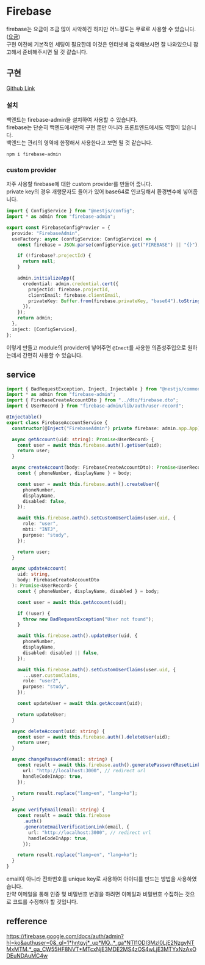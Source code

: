 # Firebase

firebase는 요금이 조금 많이 사악하긴 하지만 어느정도는 무료로 사용할 수 있습니다. ([요금](https://firebase.google.com/pricing?hl=ko))  
구현 이전에 기본적인 세팅이 필요한데 이것은 인터넷에 검색해보시면 잘 나와있으니 참고해서 준비해주시면 될 것 같습니다.

## 구현

[Github Link](https://github.com/gornoba/nestjs-describe/tree/5041b7819e17e7206ba9fd6d99e80115f7e958b2)

### 설치

백엔드는 firebase-admin을 설치하여 사용할 수 있습니다.  
firebase는 단순히 백엔드에서만의 구현 뿐만 아니라 프론트엔드에서도 역할이 있습니다.  
백엔드는 관리의 영역에 한정해서 사용한다고 보면 될 것 같습니다.

```sh
npm i firebase-admin
```

### custom provider

자주 사용할 firebase에 대한 custom provider를 만들어 줍니다.  
private key의 경우 개행문자도 들어가 있어 base64로 인코딩해서 환경변수에 넣어줍니다.

```typescript
import { ConfigService } from "@nestjs/config";
import * as admin from "firebase-admin";

export const FirebaseConfigProvier = {
  provide: "FirebaseAdmin",
  useFactory: async (configService: ConfigService) => {
    const firebase = JSON.parse(configService.get("FIREBASE") || "{}");

    if (!firebase?.projectId) {
      return null;
    }

    admin.initializeApp({
      credential: admin.credential.cert({
        projectId: firebase.projectId,
        clientEmail: firebase.clientEmail,
        privateKey: Buffer.from(firebase.privateKey, "base64").toString(),
      }),
    });
    return admin;
  },
  inject: [ConfigService],
};
```

이렇게 만들고 module의 provider에 넣어주면 `@Inect`를 사용한 의존성주입으로 원하는데서 간편히 사용할 수 있습니다.

## service

```typescript
import { BadRequestException, Inject, Injectable } from "@nestjs/common";
import * as admin from "firebase-admin";
import { FirebaseCreateAccountDto } from "../dto/firebase.dto";
import { UserRecord } from "firebase-admin/lib/auth/user-record";

@Injectable()
export class FirebaseAccountService {
  constructor(@Inject("FirebaseAdmin") private firebase: admin.app.App) {}

  async getAccount(uid: string): Promise<UserRecord> {
    const user = await this.firebase.auth().getUser(uid);
    return user;
  }

  async createAccount(body: FirebaseCreateAccountDto): Promise<UserRecord> {
    const { phoneNumber, displayName } = body;

    const user = await this.firebase.auth().createUser({
      phoneNumber,
      displayName,
      disabled: false,
    });

    await this.firebase.auth().setCustomUserClaims(user.uid, {
      role: "user",
      mbti: "INTJ",
      purpose: "study",
    });

    return user;
  }

  async updateAccount(
    uid: string,
    body: FirebaseCreateAccountDto
  ): Promise<UserRecord> {
    const { phoneNumber, displayName, disabled } = body;

    const user = await this.getAccount(uid);

    if (!user) {
      throw new BadRequestException("User not found");
    }

    await this.firebase.auth().updateUser(uid, {
      phoneNumber,
      displayName,
      disabled: disabled || false,
    });

    await this.firebase.auth().setCustomUserClaims(user.uid, {
      ...user.customClaims,
      role: "user2",
      purpose: "study",
    });

    const updateUser = await this.getAccount(uid);

    return updateUser;
  }

  async deleteAccount(uid: string) {
    const user = await this.firebase.auth().deleteUser(uid);
    return user;
  }

  async changePassword(email: string) {
    const result = await this.firebase.auth().generatePasswordResetLink(email, {
      url: "http://localhost:3000", // redirect url
      handleCodeInApp: true,
    });

    return result.replace("lang=en", "lang=ko");
  }

  async verifyEmail(email: string) {
    const result = await this.firebase
      .auth()
      .generateEmailVerificationLink(email, {
        url: "http://localhost:3000", // redirect url
        handleCodeInApp: true,
      });

    return result.replace("lang=en", "lang=ko");
  }
}
```

email이 아니라 전화번호를 unique key로 사용하여 아이디를 만드는 방법을 사용하였습니다.  
만약 이메일을 통해 인증 및 비밀번호 변경을 하려면 이메일과 비밀번호 수집하는 것으로 코드를 수정해야 할 것입니다.

## refference

https://firebase.google.com/docs/auth/admin?hl=ko&authuser=0&_gl=1*hntgyj*_up*MQ..*_ga*NTI1ODI3MzI0LjE2NzgyNTMxMTM.*_ga_CW55HF8NVT*MTcxNjE3MDE2MS4zOS4wLjE3MTYxNzAxODEuNDAuMC4w
